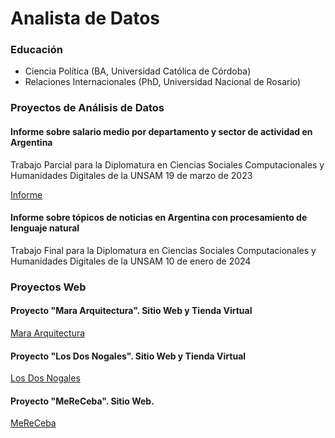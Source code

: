 # Analista de Datos

### Educación
- Ciencia Política (BA, Universidad Católica de Córdoba)
- Relaciones Internacionales (PhD, Universidad Nacional de Rosario)

### Proyectos de Análisis de Datos
#### Informe sobre salario medio por departamento y sector de actividad en Argentina
Trabajo Parcial para la Diplomatura en Ciencias Sociales Computacionales y Humanidades Digitales de la UNSAM
19 de marzo de 2023

[Informe](https://rpubs.com/fl-aguirre/1200004)

#### Informe sobre tópicos de noticias en Argentina con procesamiento de lenguaje natural
Trabajo Final para la Diplomatura en Ciencias Sociales Computacionales y Humanidades Digitales de la UNSAM
10 de enero de 2024

### Proyectos Web
#### Proyecto "Mara Arquitectura". Sitio Web y Tienda Virtual 

[Mara Arquitectura](https://fl-aguirre.github.io/mara-arquitectura-web/)

#### Proyecto "Los Dos Nogales". Sitio Web y Tienda Virtual

[Los Dos Nogales](https://github.com/fl-aguirre/los-dos-nogales-web/)

#### Proyecto "MeReCeba". Sitio Web.

[MeReCeba](https://fl-aguirre.github.io/mereceba-web/)





